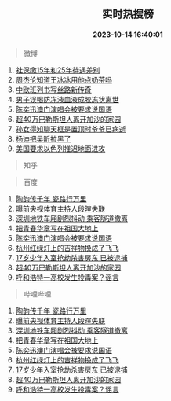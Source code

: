 <div align="center"><h2>实时热搜榜</h2><h4>2023-10-14 16:40:01</h4></div>

> 微博  

1. [社保缴15年和25年待遇差别](https://s.weibo.com/weibo?q=%23%E7%A4%BE%E4%BF%9D%E7%BC%B415%E5%B9%B4%E5%92%8C25%E5%B9%B4%E5%BE%85%E9%81%87%E5%B7%AE%E5%88%AB%23&t=31&band_rank=1&Refer=top)<br />
2. [周杰伦知道王冰冰用他点奶茶吗](https://s.weibo.com/weibo?q=%23%E5%91%A8%E6%9D%B0%E4%BC%A6%E7%9F%A5%E9%81%93%E7%8E%8B%E5%86%B0%E5%86%B0%E7%94%A8%E4%BB%96%E7%82%B9%E5%A5%B6%E8%8C%B6%E5%90%97%23&t=31&band_rank=2&Refer=top)<br />
3. [中欧班列书写丝路新传奇](https://s.weibo.com/weibo?q=%23%E4%B8%AD%E6%AC%A7%E7%8F%AD%E5%88%97%E4%B9%A6%E5%86%99%E4%B8%9D%E8%B7%AF%E6%96%B0%E4%BC%A0%E5%A5%87%23&t=31&band_rank=3&Refer=top)<br />
4. [男子误喝防冻液血液成胶冻状离世](https://s.weibo.com/weibo?q=%23%E7%94%B7%E5%AD%90%E8%AF%AF%E5%96%9D%E9%98%B2%E5%86%BB%E6%B6%B2%E8%A1%80%E6%B6%B2%E6%88%90%E8%83%B6%E5%86%BB%E7%8A%B6%E7%A6%BB%E4%B8%96%23&t=31&band_rank=4&Refer=top)<br />
5. [陈奕迅澳门演唱会被要求说国语](https://s.weibo.com/weibo?q=%23%E9%99%88%E5%A5%95%E8%BF%85%E6%BE%B3%E9%97%A8%E6%BC%94%E5%94%B1%E4%BC%9A%E8%A2%AB%E8%A6%81%E6%B1%82%E8%AF%B4%E5%9B%BD%E8%AF%AD%23&t=31&band_rank=5&Refer=top)<br />
6. [超40万巴勒斯坦人离开加沙的家园](https://s.weibo.com/weibo?q=%23%E8%B6%8540%E4%B8%87%E5%B7%B4%E5%8B%92%E6%96%AF%E5%9D%A6%E4%BA%BA%E7%A6%BB%E5%BC%80%E5%8A%A0%E6%B2%99%E7%9A%84%E5%AE%B6%E5%9B%AD%23&t=31&band_rank=6&Refer=top)<br />
7. [孙女得知聊天框是置顶时爷爷已病逝](https://s.weibo.com/weibo?q=%23%E5%AD%99%E5%A5%B3%E5%BE%97%E7%9F%A5%E8%81%8A%E5%A4%A9%E6%A1%86%E6%98%AF%E7%BD%AE%E9%A1%B6%E6%97%B6%E7%88%B7%E7%88%B7%E5%B7%B2%E7%97%85%E9%80%9D%23&t=31&band_rank=7&Refer=top)<br />
8. [杨迪把吴昕拉黑了](https://s.weibo.com/weibo?q=%23%E6%9D%A8%E8%BF%AA%E6%8A%8A%E5%90%B4%E6%98%95%E6%8B%89%E9%BB%91%E4%BA%86%23&t=31&band_rank=8&Refer=top)<br />
9. [美国要求以色列推迟地面进攻](https://s.weibo.com/weibo?q=%23%E7%BE%8E%E5%9B%BD%E8%A6%81%E6%B1%82%E4%BB%A5%E8%89%B2%E5%88%97%E6%8E%A8%E8%BF%9F%E5%9C%B0%E9%9D%A2%E8%BF%9B%E6%94%BB%23&t=31&band_rank=9&Refer=top)<br />

> 知乎  


> 百度  

1. [陶韵传千年 瓷路行万里](https://www.baidu.com/s?wd=%E9%99%B6%E9%9F%B5%E4%BC%A0%E5%8D%83%E5%B9%B4+%E7%93%B7%E8%B7%AF%E8%A1%8C%E4%B8%87%E9%87%8C&sa=fyb_news&rsv_dl=fyb_news)<br />
2. [曝前央视体育主持人段暄失联](https://www.baidu.com/s?wd=%E6%9B%9D%E5%89%8D%E5%A4%AE%E8%A7%86%E4%BD%93%E8%82%B2%E4%B8%BB%E6%8C%81%E4%BA%BA%E6%AE%B5%E6%9A%84%E5%A4%B1%E8%81%94&sa=fyb_news&rsv_dl=fyb_news)<br />
3. [深圳地铁车厢剧烈抖动 乘客隧道撤离](https://www.baidu.com/s?wd=%E6%B7%B1%E5%9C%B3%E5%9C%B0%E9%93%81%E8%BD%A6%E5%8E%A2%E5%89%A7%E7%83%88%E6%8A%96%E5%8A%A8+%E4%B9%98%E5%AE%A2%E9%9A%A7%E9%81%93%E6%92%A4%E7%A6%BB&sa=fyb_news&rsv_dl=fyb_news)<br />
4. [把青春华章写在祖国大地上](https://www.baidu.com/s?wd=%E6%8A%8A%E9%9D%92%E6%98%A5%E5%8D%8E%E7%AB%A0%E5%86%99%E5%9C%A8%E7%A5%96%E5%9B%BD%E5%A4%A7%E5%9C%B0%E4%B8%8A&sa=fyb_news&rsv_dl=fyb_news)<br />
5. [陈奕迅澳门演唱会被要求说国语](https://www.baidu.com/s?wd=%E9%99%88%E5%A5%95%E8%BF%85%E6%BE%B3%E9%97%A8%E6%BC%94%E5%94%B1%E4%BC%9A%E8%A2%AB%E8%A6%81%E6%B1%82%E8%AF%B4%E5%9B%BD%E8%AF%AD&sa=fyb_news&rsv_dl=fyb_news)<br />
6. [杭州红绿灯上的吉祥物换成了飞飞](https://www.baidu.com/s?wd=%E6%9D%AD%E5%B7%9E%E7%BA%A2%E7%BB%BF%E7%81%AF%E4%B8%8A%E7%9A%84%E5%90%89%E7%A5%A5%E7%89%A9%E6%8D%A2%E6%88%90%E4%BA%86%E9%A3%9E%E9%A3%9E&sa=fyb_news&rsv_dl=fyb_news)<br />
7. [17岁少年入室抢劫杀害房东 已被逮捕](https://www.baidu.com/s?wd=17%E5%B2%81%E5%B0%91%E5%B9%B4%E5%85%A5%E5%AE%A4%E6%8A%A2%E5%8A%AB%E6%9D%80%E5%AE%B3%E6%88%BF%E4%B8%9C+%E5%B7%B2%E8%A2%AB%E9%80%AE%E6%8D%95&sa=fyb_news&rsv_dl=fyb_news)<br />
8. [超40万巴勒斯坦人离开加沙的家园](https://www.baidu.com/s?wd=%E8%B6%8540%E4%B8%87%E5%B7%B4%E5%8B%92%E6%96%AF%E5%9D%A6%E4%BA%BA%E7%A6%BB%E5%BC%80%E5%8A%A0%E6%B2%99%E7%9A%84%E5%AE%B6%E5%9B%AD&sa=fyb_news&rsv_dl=fyb_news)<br />
9. [呼和浩特一高校发生投毒案？谣言](https://www.baidu.com/s?wd=%E5%91%BC%E5%92%8C%E6%B5%A9%E7%89%B9%E4%B8%80%E9%AB%98%E6%A0%A1%E5%8F%91%E7%94%9F%E6%8A%95%E6%AF%92%E6%A1%88%EF%BC%9F%E8%B0%A3%E8%A8%80&sa=fyb_news&rsv_dl=fyb_news)<br />

> 哔哩哔哩  

1. [陶韵传千年 瓷路行万里](https://www.baidu.com/s?wd=%E9%99%B6%E9%9F%B5%E4%BC%A0%E5%8D%83%E5%B9%B4+%E7%93%B7%E8%B7%AF%E8%A1%8C%E4%B8%87%E9%87%8C&sa=fyb_news&rsv_dl=fyb_news)<br />
2. [曝前央视体育主持人段暄失联](https://www.baidu.com/s?wd=%E6%9B%9D%E5%89%8D%E5%A4%AE%E8%A7%86%E4%BD%93%E8%82%B2%E4%B8%BB%E6%8C%81%E4%BA%BA%E6%AE%B5%E6%9A%84%E5%A4%B1%E8%81%94&sa=fyb_news&rsv_dl=fyb_news)<br />
3. [深圳地铁车厢剧烈抖动 乘客隧道撤离](https://www.baidu.com/s?wd=%E6%B7%B1%E5%9C%B3%E5%9C%B0%E9%93%81%E8%BD%A6%E5%8E%A2%E5%89%A7%E7%83%88%E6%8A%96%E5%8A%A8+%E4%B9%98%E5%AE%A2%E9%9A%A7%E9%81%93%E6%92%A4%E7%A6%BB&sa=fyb_news&rsv_dl=fyb_news)<br />
4. [把青春华章写在祖国大地上](https://www.baidu.com/s?wd=%E6%8A%8A%E9%9D%92%E6%98%A5%E5%8D%8E%E7%AB%A0%E5%86%99%E5%9C%A8%E7%A5%96%E5%9B%BD%E5%A4%A7%E5%9C%B0%E4%B8%8A&sa=fyb_news&rsv_dl=fyb_news)<br />
5. [陈奕迅澳门演唱会被要求说国语](https://www.baidu.com/s?wd=%E9%99%88%E5%A5%95%E8%BF%85%E6%BE%B3%E9%97%A8%E6%BC%94%E5%94%B1%E4%BC%9A%E8%A2%AB%E8%A6%81%E6%B1%82%E8%AF%B4%E5%9B%BD%E8%AF%AD&sa=fyb_news&rsv_dl=fyb_news)<br />
6. [杭州红绿灯上的吉祥物换成了飞飞](https://www.baidu.com/s?wd=%E6%9D%AD%E5%B7%9E%E7%BA%A2%E7%BB%BF%E7%81%AF%E4%B8%8A%E7%9A%84%E5%90%89%E7%A5%A5%E7%89%A9%E6%8D%A2%E6%88%90%E4%BA%86%E9%A3%9E%E9%A3%9E&sa=fyb_news&rsv_dl=fyb_news)<br />
7. [17岁少年入室抢劫杀害房东 已被逮捕](https://www.baidu.com/s?wd=17%E5%B2%81%E5%B0%91%E5%B9%B4%E5%85%A5%E5%AE%A4%E6%8A%A2%E5%8A%AB%E6%9D%80%E5%AE%B3%E6%88%BF%E4%B8%9C+%E5%B7%B2%E8%A2%AB%E9%80%AE%E6%8D%95&sa=fyb_news&rsv_dl=fyb_news)<br />
8. [超40万巴勒斯坦人离开加沙的家园](https://www.baidu.com/s?wd=%E8%B6%8540%E4%B8%87%E5%B7%B4%E5%8B%92%E6%96%AF%E5%9D%A6%E4%BA%BA%E7%A6%BB%E5%BC%80%E5%8A%A0%E6%B2%99%E7%9A%84%E5%AE%B6%E5%9B%AD&sa=fyb_news&rsv_dl=fyb_news)<br />
9. [呼和浩特一高校发生投毒案？谣言](https://www.baidu.com/s?wd=%E5%91%BC%E5%92%8C%E6%B5%A9%E7%89%B9%E4%B8%80%E9%AB%98%E6%A0%A1%E5%8F%91%E7%94%9F%E6%8A%95%E6%AF%92%E6%A1%88%EF%BC%9F%E8%B0%A3%E8%A8%80&sa=fyb_news&rsv_dl=fyb_news)<br />
